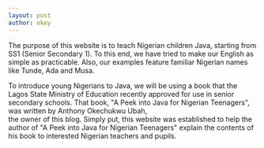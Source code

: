 ```yaml
---
layout: post
author: okey
---
```


The purpose of this website is to teach Nigerian children Java, starting from SS1 
(Senior Secondary 1). To this end, we have tried to make our English as simple as 
practicable. Also, our examples feature familiar Nigerian names like Tunde, Ada 
and Musa. 

To introduce young Nigerians to Java, we will be using a book that the Lagos 
State Ministry of Education recently approved for use in senior secondary schools. That 
book, "A Peek into Java for Nigerian Teenagers", was written by Anthony Okechukwu Ubah,  
the owner of this blog. Simply put, this website was established to help the author of 
"A Peek into Java for Nigerian Teenagers" explain the contents of his book to interested 
Nigerian teachers and pupils.
